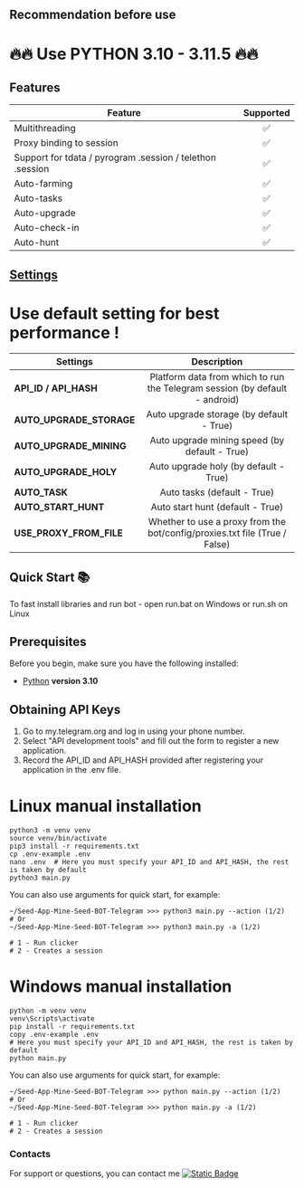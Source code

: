 ## Recommendation before use

# 🔥🔥 Use PYTHON 3.10 - 3.11.5 🔥🔥

## Features  
| Feature                                                   | Supported |
|-----------------------------------------------------------|:---------:|
| Multithreading                                            |     ✅     |
| Proxy binding to session                                  |     ✅     |
| Support for tdata / pyrogram .session / telethon .session |     ✅     |
| Auto-farming                                              |     ✅     |
| Auto-tasks                                                |     ✅     |
| Auto-upgrade                                              |     ✅     |
| Auto-check-in                                             |     ✅     |
| Auto-hunt                                                 |     ✅     |


## [Settings](https://github.com/vanhbakaa/Seed-App-Mine-Seed-BOT-Telegram/blob/main/.env-example)

# Use default setting for best performance !
| Settings                |                                 Description                                 |
|-------------------------|:---------------------------------------------------------------------------:|
| **API_ID / API_HASH**   | Platform data from which to run the Telegram session (by default - android) |
| **AUTO_UPGRADE_STORAGE**|                   Auto upgrade storage  (by default - True)                 |
| **AUTO_UPGRADE_MINING** |                  Auto upgrade mining speed (by default - True)              |
| **AUTO_UPGRADE_HOLY**   |                    Auto upgrade holy (by default - True)                    |
| **AUTO_TASK**           |                       Auto tasks (default - True)                           |
| **AUTO_START_HUNT**     |                    Auto start hunt (default - True)                         |
| **USE_PROXY_FROM_FILE** | Whether to use a proxy from the bot/config/proxies.txt file (True / False)  |

## Quick Start 📚

To fast install libraries and run bot - open run.bat on Windows or run.sh on Linux

## Prerequisites
Before you begin, make sure you have the following installed:
- [Python](https://www.python.org/downloads/) **version 3.10**

## Obtaining API Keys
1. Go to my.telegram.org and log in using your phone number.
2. Select "API development tools" and fill out the form to register a new application.
3. Record the API_ID and API_HASH provided after registering your application in the .env file.


# Linux manual installation
```shell
python3 -m venv venv
source venv/bin/activate
pip3 install -r requirements.txt
cp .env-example .env
nano .env  # Here you must specify your API_ID and API_HASH, the rest is taken by default
python3 main.py
```

You can also use arguments for quick start, for example:
```shell
~/Seed-App-Mine-Seed-BOT-Telegram >>> python3 main.py --action (1/2)
# Or
~/Seed-App-Mine-Seed-BOT-Telegram >>> python3 main.py -a (1/2)

# 1 - Run clicker
# 2 - Creates a session
```

# Windows manual installation
```shell
python -m venv venv
venv\Scripts\activate
pip install -r requirements.txt
copy .env-example .env
# Here you must specify your API_ID and API_HASH, the rest is taken by default
python main.py
```

You can also use arguments for quick start, for example:
```shell
~/Seed-App-Mine-Seed-BOT-Telegram >>> python main.py --action (1/2)
# Or
~/Seed-App-Mine-Seed-BOT-Telegram >>> python main.py -a (1/2)

# 1 - Run clicker
# 2 - Creates a session
```

### Contacts

For support or questions, you can contact me [![Static Badge](https://img.shields.io/badge/Telegram-Channel-Link?style=for-the-badge&logo=Telegram&logoColor=white&logoSize=auto&color=blue)](https://t.me/airdrop_tool_vanh)
